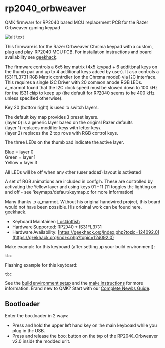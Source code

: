 # rp2040_orbweaver
QMK firmware for RP2040 based MCU replacement PCB for the Razer Orbweaver gaming keypad

![alt text](https://github.com/Lostdotfish/pcb_images/blob/main/Screenshot%202024-12-07%20163218.png?raw=true)


This firmware is for the Razer Orbweaver Chroma keypad with a custom, plug and play, RP2040 MCU PCB. For installation instructions and board availability see [geekhack](https://geekhack.org/index.php?topic=124092.0).

The firmware controls a 6x5 key matrix (4x5 keypad + 6 additional keys
on the thumb pad and up to 4 additional keys added by user). It also controls a
IS31FL3731 RGB Matrix controller (on the Chroma model) via I2C interface. This requires
a single I2C Driver with 20 common anode RGB LEDs. a_marmot found that the I2C clock speed must be slowed down to 100 kHz for the IS31 chip to keep up (the default for RP2040 seems to
be 400 kHz unless specified otherwise).

Key 20 (bottom right) is used to switch layers.  

The default key map provides 3 preset layers.  
(layer 0) is a generic layer based on the original Razer defaults.  
(layer 1) replaces modifier keys with letter keys.   
(layer 2) replaces the 2 top rows with RGB control keys.  

The three LEDs on the thumb pad indicate the active layer. 

Blue = layer 0  
Green = layer 1  
Yellow = layer 3  

All LEDs will be off when any other (user added) layout is activated

A set of RGB animations are included in confg.h.  These are controlled by activating the Yellow layer and using keys 01 - 11 (11 toggles the lighting on and off - see /keymaps/default/keymap.c for more information)

Many thanks to a_marmot. Without his original handwired project, this board would not have been possible. His original work can be found here. [geekhack](https://geekhack.org/index.php?topic=119396.0).

* Keyboard Maintainer: [Lostdotfish](https://github.com/Lostdotfish)
* Hardware Supported: RP2040 + IS31FL3731
* Hardware Availability: [https://geekhack.org/index.php?topic=124092.0](https://geekhack.org/index.php?topic=124092.0)

Make example for this keyboard (after setting up your build environment):

    tbc

Flashing example for this keyboard:

    tbc
    

See the [build environment setup](https://docs.qmk.fm/#/getting_started_build_tools) and the [make instructions](https://docs.qmk.fm/#/getting_started_make_guide) for more information. Brand new to QMK? Start with our [Complete Newbs Guide](https://docs.qmk.fm/#/newbs).

## Bootloader

Enter the bootloader in 2 ways:

* Press and hold the upper left hand key on the main keyboard while you plug in the USB.
* Press and release the boot button on the top of the RP2040_Orbweaver v2.0 inside the modded unit. 
